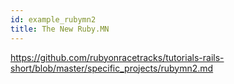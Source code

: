 ```yaml
---
id: example_rubymn2
title: The New Ruby.MN
---
```


https://github.com/rubyonracetracks/tutorials-rails-short/blob/master/specific_projects/rubymn2.md
